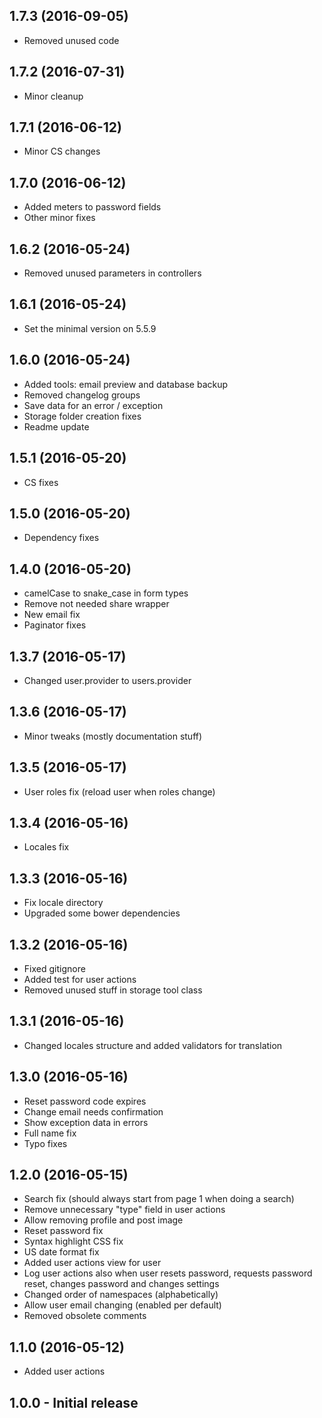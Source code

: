 ## 1.7.3 (2016-09-05)
* Removed unused code

## 1.7.2 (2016-07-31)
* Minor cleanup

## 1.7.1 (2016-06-12)
* Minor CS changes

## 1.7.0 (2016-06-12)
* Added meters to password fields
* Other minor fixes

## 1.6.2 (2016-05-24)
* Removed unused parameters in controllers

## 1.6.1 (2016-05-24)
* Set the minimal version on 5.5.9

## 1.6.0 (2016-05-24)
* Added tools: email preview and database backup
* Removed changelog groups
* Save data for an error / exception
* Storage folder creation fixes
* Readme update

## 1.5.1 (2016-05-20)
* CS fixes

## 1.5.0 (2016-05-20)
* Dependency fixes

## 1.4.0 (2016-05-20)
* camelCase to snake_case in form types
* Remove not needed share wrapper
* New email fix
* Paginator fixes

## 1.3.7 (2016-05-17)
* Changed user.provider to users.provider

## 1.3.6 (2016-05-17)
* Minor tweaks (mostly documentation stuff)

## 1.3.5 (2016-05-17)
* User roles fix (reload user when roles change)

## 1.3.4 (2016-05-16)
* Locales fix

## 1.3.3 (2016-05-16)
* Fix locale directory
* Upgraded some bower dependencies

## 1.3.2 (2016-05-16)
* Fixed gitignore
* Added test for user actions
* Removed unused stuff in storage tool class

## 1.3.1 (2016-05-16)
* Changed locales structure and added validators for translation

## 1.3.0 (2016-05-16)
* Reset password code expires
* Change email needs confirmation
* Show exception data in errors
* Full name fix
* Typo fixes

## 1.2.0 (2016-05-15)
* Search fix (should always start from page 1 when doing a search)
* Remove unnecessary "type" field in user actions
* Allow removing profile and post image
* Reset password fix
* Syntax highlight CSS fix
* US date format fix
* Added user actions view for user
* Log user actions also when user resets password, requests password reset, changes password and changes settings
* Changed order of namespaces (alphabetically)
* Allow user email changing (enabled per default)
* Removed obsolete comments

## 1.1.0 (2016-05-12)
* Added user actions

## 1.0.0 - Initial release
